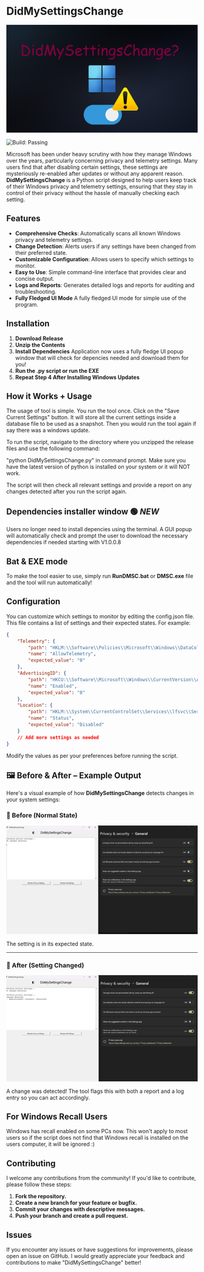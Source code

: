 # DidMySettingsChange

![Logo](didmysettingschange.png)

![Build: Passing](https://img.shields.io/badge/build-passing-brightgreen?style=flat-square)


Microsoft has been under heavy scrutiny with how they manage Windows over the years, particularly concerning privacy and telemetry settings. Many users find that after disabling certain settings, these settings are mysteriously re-enabled after updates or without any apparent reason. **DidMySettingsChange** is a Python script designed to help users keep track of their Windows privacy and telemetry settings, ensuring that they stay in control of their privacy without the hassle of manually checking each setting.

## Features

- **Comprehensive Checks**: Automatically scans all known Windows privacy and telemetry settings.
- **Change Detection**: Alerts users if any settings have been changed from their preferred state.
- **Customizable Configuration**: Allows users to specify which settings to monitor.
- **Easy to Use**: Simple command-line interface that provides clear and concise output.
- **Logs and Reports**: Generates detailed logs and reports for auditing and troubleshooting.
- **Fully Fledged UI Mode** A fully fledged UI mode for simple use of the program.

## Installation

1. **Download Release**
2. **Unzip the Contents**
3. **Install Dependencies** Application now uses a fully fledge UI popup window that will check for depencies needed and download them for you!
4. **Run the .py script or run the EXE**
5. **Repeat Step 4 After Installing Windows Updates**

## How it Works + Usage

The usage of tool is simple. You run the tool once. Click on the "Save Current Settings" button. It will store all the current settings inside a database file to be used as a snapshot. Then you would run the tool again if say there was a windows update. 

To run the script, navigate to the directory where you unzipped the release files and use the following command:

"python DidMySettingsChange.py" in command prompt. Make sure you have the latest version of python is installed on your system or it will NOT work.

The script will then check all relevant settings and provide a report on any changes detected after you run the script again.

## Dependencies installer window  🟢 *NEW*

Users no longer need to install depencies using the terminal. A GUI popup will automatically check and prompt the user to download the necessary dependencies if needed starting with V1.0.0.8

## Bat & EXE mode

To make the tool easier to use, simply run **RunDMSC.bat** or **DMSC.exe** file and the tool will run automatically!

## Configuration

You can customize which settings to monitor by editing the config.json file. This file contains a list of settings and their expected states. For example:

```json
{
    "Telemetry": {
        "path": "HKLM:\\Software\\Policies\\Microsoft\\Windows\\DataCollection",
        "name": "AllowTelemetry",
        "expected_value": "0"
    },
    "AdvertisingID": {
        "path": "HKCU:\\Software\\Microsoft\\Windows\\CurrentVersion\\AdvertisingInfo",
        "name": "Enabled",
        "expected_value": "0"
    },
    "Location": {
        "path": "HKLM:\\System\\CurrentControlSet\\Services\\lfsvc\\Service\\Configuration",
        "name": "Status",
        "expected_value": "Disabled"
    }
    // Add more settings as needed
}
```

Modify the values as per your preferences before running the script.

## 🖼️ Before & After – Example Output

Here's a visual example of how **DidMySettingsChange** detects changes in your system settings:

### 🔹 Before (Normal State)

![Before Example](images/before.png)

The setting is in its expected state.

---

### 🔸 After (Setting Changed)

![After Example](images/after.png)

A change was detected! The tool flags this with both a report and a log entry so you can act accordingly.


## For Windows Recall Users

Windows has recall enabled on some PCs now. This won't apply to most users so if the script does not find that Windows recall is installed on the users computer, it will be ignored :)
                                        
## Contributing

I welcome any contributions from the community! If you'd like to contribute, please follow these steps:

1.    **Fork the repository.**
2.    **Create a new branch for your feature or bugfix.**
3.    **Commit your changes with descriptive messages.**
4.    **Push your branch and create a pull request.**

## Issues

If you encounter any issues or have suggestions for improvements, please open an issue on GitHub. I would greatly appreciate your feedback and contributions to make "DidMySettingsChange" better!

